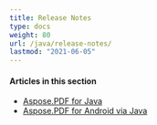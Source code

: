 ```yaml
---
title: Release Notes
type: docs
weight: 80
url: /java/release-notes/
lastmod: "2021-06-05"
---
```


#### **Articles in this section**
- [Aspose.PDF for Java](/pdf/java/aspose-pdf-for-java/)
- [Aspose.PDF for Android via Java](/pdf/java/aspose-pdf-for-android-via-java/)
